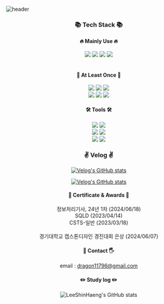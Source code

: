 
<!--
**LeeShinHaeng/LeeShinHaeng** is a ✨ _special_ ✨ repository because its `README.md` (this file) appears on your GitHub profile.

Here are some ideas to get you started:

- 🔭 I’m currently working on ...
- 🌱 I’m currently learning ...
- 👯 I’m looking to collaborate on ...
- 🤔 I’m looking for help with ...
- 💬 Ask me about ...
- 📫 How to reach me: ...
- 😄 Pronouns: ...
- ⚡ Fun fact: ...
-->

![header](https://capsule-render.vercel.app/api?type=soft&color=abd4f8&text=Welcome&fontColor=ffffff&alignment-baseline="middle"&fontAlign=50&fontAlignY=50&height=130&desc=LeeShinHaeng's%20GitHub&descAlign=50&descAlignY=80&)


<div align="center">

  ### 📚 Tech Stack 📚
  #### 🔥 Mainly Use 🔥 </br>
  <img src="https://img.shields.io/badge/Java-007396?style=for-the-badge&logo=Java&logoColor=white"/>
  <img src="https://img.shields.io/badge/Spring-6DB33F?style=for-the-badge&logo=Spring&logoColor=white">
  <img src="https://img.shields.io/badge/SpringBoot-6DB33F?style=for-the-badge&logo=SpringBoot&logoColor=white">
  <img src="https://img.shields.io/badge/mysql-4479A1?style=for-the-badge&logo=mysql&logoColor=white"/>
  <br/><br/>

  #### 📄 At Least Once 📄</br>
  <img src="https://img.shields.io/badge/python-3776AB?style=for-the-badge&logo=python&logoColor=white"/>
  <img src="https://img.shields.io/badge/aws-232F3E?style=for-the-badge&logo=Amazon aws&logoColor=white">
  <img src="https://img.shields.io/badge/c-A8B9CC?style=for-the-badge&logo=c&logoColor=white">
  </br>
  <img src="https://img.shields.io/badge/javascript-F7DF1E?style=for-the-badge&logo=javascript&logoColor=white">
  <img src="https://img.shields.io/badge/html5-E34F26?style=for-the-badge&logo=html5&logoColor=white">
  <img src="https://img.shields.io/badge/css3-1572B6?style=for-the-badge&logo=css3&logoColor=white">
  
  #### 🛠 Tools 🛠</br>
  <img src="https://img.shields.io/badge/git-F05032?style=for-the-badge&logo=git&logoColor=white">
  <img src="https://img.shields.io/badge/github-181717?style=for-the-badge&logo=github&logoColor=white"> </br>

  <img src="https://img.shields.io/badge/intellij-000000?style=for-the-badge&logo=intellij%20idea&logoColor=white"/>
  <img src="https://img.shields.io/badge/Eclipse%20IDE-2C2255?style=for-the-badge&logo=EclipseIDE&logoColor=white" /></br>
  <img src="https://img.shields.io/badge/Visual%20Studio%20Code-007ACC?style=for-the-badge&logo=VisualStudioCode&logoColor=white" />
  <img src="https://img.shields.io/badge/androidstudio-3DDC84?style=for-the-badge&logo=android&logoColor=white"/> 
  </br>
  

  ### ✌️ Velog ✌️ </br>
  [![Velog's GitHub stats](https://velog-readme-stats.vercel.app/api/badge?name=snhng)](https://velog.io/@snhng) 

  [![Velog's GitHub stats](https://velog-readme-stats.vercel.app/api/list?name=snhng)](https://velog.io/@snhng) 


####  📝 Certificate & Awards 🏅 </br>
정보처리기사, 24년 1차 (2024/06/18) </br>
SQLD (2023/04/14) </br>
CSTS-일반 (2023/03/18)
</br></br>
경기대학교 캡스톤디자인 경진대회 은상 (2024/06/07)</br>

####  📧 Contact 🖐️ </br>
email : dragon11796@gmail.com

  
  #### :pencil2: Study log :pencil2: </br>
  
  ![LeeShinHaeng's GitHub stats](https://github-readme-stats.vercel.app/api?username=LeeShinHaeng&show_icons=true&theme=transparent)


</div>

